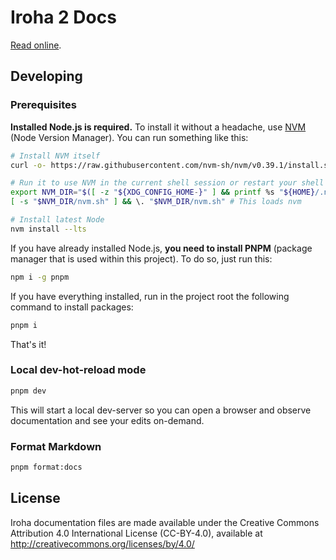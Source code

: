# Iroha 2 Docs

[Read online](https://hyperledger.github.io/iroha-2-docs/).

## Developing

### Prerequisites

**Installed Node.js is required.** To install it without a headache, use [NVM](https://github.com/nvm-sh/nvm#installing-and-updating) (Node Version Manager). You can run something like this:

```bash
# Install NVM itself
curl -o- https://raw.githubusercontent.com/nvm-sh/nvm/v0.39.1/install.sh | bash

# Run it to use NVM in the current shell session or restart your shell
export NVM_DIR="$([ -z "${XDG_CONFIG_HOME-}" ] && printf %s "${HOME}/.nvm" || printf %s "${XDG_CONFIG_HOME}/nvm")"
[ -s "$NVM_DIR/nvm.sh" ] && \. "$NVM_DIR/nvm.sh" # This loads nvm

# Install latest Node
nvm install --lts
```

If you have already installed Node.js, **you need to install PNPM** (package manager that is used within this project). To do so, just run this:

```bash
npm i -g pnpm
```

If you have everything installed, run in the project root the following command to install packages:

```bash
pnpm i
```

That's it!

### Local dev-hot-reload mode

```bash
pnpm dev
```

This will start a local dev-server so you can open a browser and observe documentation and see your edits on-demand.

### Format Markdown

```bash
pnpm format:docs
```

## License

Iroha documentation files are made available under the Creative Commons
Attribution 4.0 International License (CC-BY-4.0), available at
http://creativecommons.org/licenses/by/4.0/
